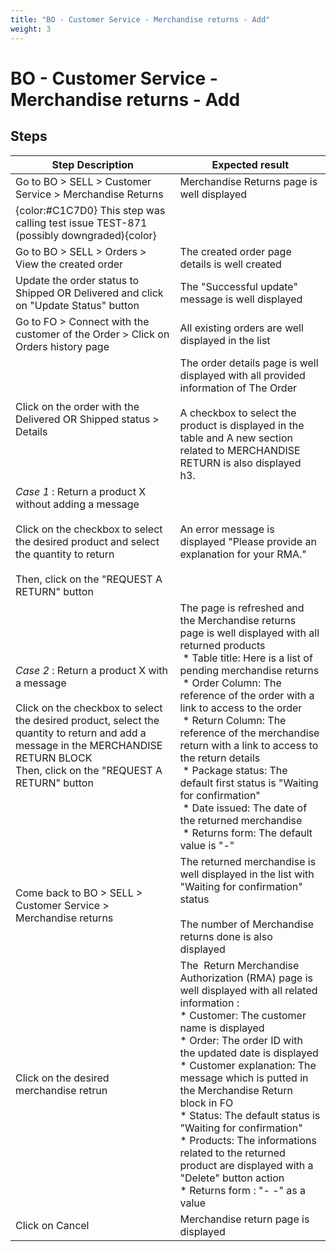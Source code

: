 ```yaml
---
title: "BO - Customer Service - Merchandise returns - Add"
weight: 3
---
```


# BO - Customer Service - Merchandise returns - Add
## Steps
| Step Description | Expected result |
| ----- | ----- |
| Go to BO > SELL > Customer Service > Merchandise Returns | Merchandise Returns page is well displayed |
| {color:#C1C7D0} This step was calling test issue TEST-871 (possibly downgraded){color} |  |
| Go to BO > SELL > Orders > View the created order | The created order page details is well created |
| Update the order status to Shipped OR Delivered and click on "Update Status" button | The "Successful update" message is well displayed |
| Go to FO > Connect with the customer of the Order > Click on Orders history page | All existing orders are well displayed in the list |
| Click on the order with the Delivered OR Shipped status > Details | The order details page is well displayed with all provided information of The Order<br><br>A checkbox to select the product is displayed in the table and A new section related to MERCHANDISE RETURN is also displayed<br>h3. |
| *Case 1* : Return a product X without adding a message<br><br>Click on the checkbox to select the desired product and select the quantity to return <br><br>Then, click on the "REQUEST A RETURN" button | An error message is displayed "Please provide an explanation for your RMA." |
| *Case 2* : Return a product X with a message<br><br>Click on the checkbox to select the desired product, select the quantity to return and add a message in the MERCHANDISE RETURN BLOCK<br>Then, click on the "REQUEST A RETURN" button | The page is refreshed and the Merchandise returns page is well displayed with all returned products<br> * Table title: Here is a list of pending merchandise returns<br> * Order Column: The reference of the order with a link to access to the order<br> * Return Column: The reference of the merchandise return with a link to access to the return details <br> * Package status: The default first status is "Waiting for confirmation"<br> * Date issued: The date of the returned merchandise<br> * Returns form: The default value is "-" |
| Come back to BO > SELL > Customer Service > Merchandise returns | The returned merchandise is well displayed in the list with "Waiting for confirmation" status<br><br>The number of Merchandise returns done is also displayed |
| Click on the desired merchandise retrun | The  Return Merchandise Authorization (RMA) page is well displayed with all related information : <br> * Customer: The customer name is displayed <br> * Order: The order ID with the updated date is displayed<br> * Customer explanation: The message which is putted in the Merchandise Return block in FO<br> * Status: The default status is "Waiting for confirmation"<br> * Products: The informations related to the returned product are displayed with a "Delete" button action <br> * Returns form : "- -" as a value |
| Click on Cancel | Merchandise return page is displayed |
